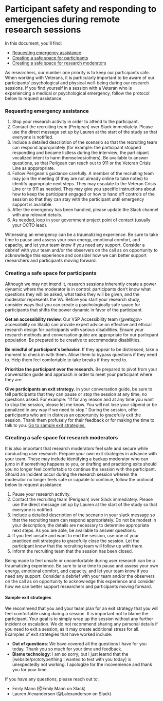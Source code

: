 # Participant safety and responding to emergencies during remote research sessions
In this document, you'll find: 

* [Requesting emergency assistance](#requesting-emergency-assistance)
* [Creating a safe space for participants](#creating-a-safe-space-for-participants)
* [Creating a safe space for research moderators](#creating-a-safe-space-for-research-moderators)

As researchers, our number one priority is to keep our participants safe. When working with Veterans, it is particularly important to be aware of our participants' psychological and physical well-being during our research sessions. If you find yourself in a session with a Veteran who is experiencing a medical or psychological emergency, follow the protocol below to request assistance. 

### Requesting emergency assistance
1. Stop your research activity in order to attend to the participant. 
2. Contact the recruiting team (Perigean) over Slack immediately. Please use the direct message set up by Lauren at the start of the study so that everyone is notified. 
3. Include a detailed description of the scenario so that the recruiting team can respond appropriately (for example: the participant stopped responding and became listless during the interview; the participant vocalized intent to harm themselves/others). Be available to answer questions, so that Perigean can reach out to 911 or the Veteran Crisis Line as apppropriate. 
4. Follow Perigean's guidance carefully. A member of the recruiting team may join the meeting (if they are not already online to take notes) to identify appropriate next steps. They may escalate to the Veteran Crisis Line or to 911 as needed. They may give you specific instructions about how to keep the participant engaged or how to hand off controls of the session so that they can stay with the participant until emergency support is available. 
5. After the emergency has been handled, please update the Slack channel with any relevant details.
6. As needed, loop in your government project point of contact (usually your OCTO lead).  

Witnessing an emergency can be a traumatizing experience. Be sure to take time to pause and assess your own energy, emotional comfort, and capacity, and let your team know if you need any support. Consider a debrief with your team and/or the observers on the call as on opportunity to acknowledge this experience and consider how we can better support researchers and participants moving forward. 

### Creating a safe space for participants
Although we may not intend it, research sessions inherently create a power dynamic where the moderator is in control: participants don't know what questions they will be asked, what tasks they will be given, and the moderator represents the VA. Before you start your research study, consider ways that you can create a psychologically safe space for participants that shifts the power dynamic in favor of the participant. 

**Get an accessibility review.** Our VSP Accessibility team (@vetsgov-accessibility on Slack) can provide expert advice on effective and ethical research design for participants with various disabilities. Ensure your research methods and conversation guide are appropriate for our particpant population. Be prepared to be creative to accommodate disabilities. 

**Be mindful of participant's behavior.** If they appear to be distressed, take a moment to check in with them. Allow them to bypass questions if they need to. Help them feel comfortable to take breaks if they need to. 

**Prioritize the participant over the research.** Be prepared to pivot from your conversation guide and approach in order to meet your participant where they are.

**Give participants an exit strategy.** In your conversation guide, be sure to tell participants that they can pause or stop the session at any time, no questions asked. For example: "If for any reason and at any time you want to stop the session, please let me know. You will not lose your stipend or be penalized in any way if we need to stop." During the session, offer participants who are in distress an opportunity to gracefully exit the session. Thank them profusely for their feedback or for making the time to talk to you. [Go to sample exit strategies.](#sample-exit-strategies)

### Creating a safe space for research moderators 
It is also important that research moderators feel safe and secure while conducting user research. Prepare your own exit strategies in advance with your team. These may include identifying a backup moderator who can jump in if something happens to you, or drafting and practicing exits should you no longer feel comfortable to continue the session with the participant. Should an incident occur during the research session wherein the moderator no longer feels safe or capable to continue, follow the protocol below to request assistance.

1. Pause your research activity. 
2. Contact the recruiting team (Perigean) over Slack immediately. Please use the direct message set up by Lauren at the start of the study so that everyone is notified. 
3. Include a detailed description of the scenario in your slack message so that the recruiting team can respond appropriately. Do not be modest in your description; the details are necessary to determine appropriate next steps. As you are able, be available to answer questions. 
4. If you feel unsafe and want to end the session, use one of your practiced exit strategies to gracefully close the session. Let the participant know that the recruiting team will follow up with them. 
5. Inform the recruiting team that the session has been closed. 

Being made to feel unsafe or uncomfortable during user research can be a traumatizing experience.  Be sure to take time to pause and assess your own energy, emotional comfort, and capacity, and let your team know if you need any support. Consider a debrief with your team and/or the observers on the call as on opportunity to acknowledge this experience and consider how we can better support researchers and participants moving forward. 

#### Sample exit strategies
We recommend that you and your team plan for an exit strategy that you will feel comfortable using during a session. It is important not to blame the participant. Your goal is to simply wrap up the session without any further incident or escalation. We do not recommend sharing any personal details if you need to exit a session, as it may create additional stress for all. Examples of exit strategies that have worked include:
- **Out of questions**: We have covered all the questions I have for you today. Thank you so much for your time and feedback.
- **Blame technology**: I am so sorry, but I just learnd that the [website/prototype/thing I wanted to test with you today] is unexpectedly not working. I apologize for the incovenience and thank you for your time. 



If you have any questions, please reach out to: 
* Emily Mann (@Emily Mann on Slack)
* Lauren Alexanderson (@Lalexanderson on Slack)
